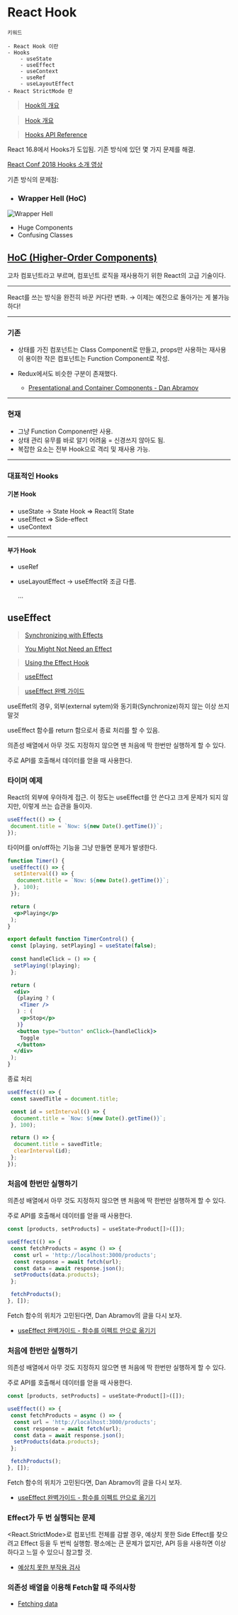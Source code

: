 # React Hook

```
키워드

- React Hook 이란
- Hooks
    - useState
    - useEffect
    - useContext
    - useRef
    - useLayoutEffect
- React StrictMode 란
```

> [Hook의 개요](https://ko.reactjs.org/docs/hooks-intro.html)

> [Hook 개요](https://ko.reactjs.org/docs/hooks-overview.html)

> [Hooks API Reference](https://ko.reactjs.org/docs/hooks-reference.html)

React 16.8에서 Hooks가 도입됨. 기존 방식에 있던 몇 가지 문제를 해결.

[React Conf 2018 Hooks 소개 영상](https://youtu.be/dpw9EHDh2bM)

기존 방식의 문제점:

- ### Wrapper Hell (HoC)

![Wrapper Hell](./src/wrapper_hell.png)

- Huge Components
- Confusing Classes

## [HoC (Higher-Order Components)](https://ko.reactjs.org/docs/higher-order-components.html)

고차 컴포넌트라고 부르며, 컴포넌트 로직을 재사용하기 위한 React의 고급 기술이다.

---

React를 쓰는 방식을 완전히 바꾼 커다란 변화.
→ 이제는 예전으로 돌아가는 게 불가능하다!

---

### 기존

- 상태를 가진 컴포넌트는 Class Component로 만들고, props만 사용하는 재사용이 용이한 작은 컴포넌트는 Function Component로 작성.

- Redux에서도 비슷한 구분이 존재했다.
  - [Presentational and Container Components - Dan Abramov](https://medium.com/@dan_abramov/smart-and-dumb-components-7ca2f9a7c7d0)

---

### 현재

- 그냥 Function Component만 사용.
- 상태 관리 유무를 바로 알기 어려움 = 신경쓰지 않아도 됨.
- 복잡한 요소는 전부 Hook으로 격리 및 재사용 가능.

---

### 대표적인 Hooks

#### 기본 Hook

- useState → State Hook ⇒ React의 State
- useEffect ⇒ Side-effect
- useContext

---

#### 부가 Hook

- useRef
- useLayoutEffect → useEffect와 조금 다름.

  ...

## useEffect

> [Synchronizing with Effects](https://beta.reactjs.org/learn/synchronizing-with-effects)

> [You Might Not Need an Effect](https://beta.reactjs.org/learn/you-might-not-need-an-effect)

> [Using the Effect Hook](https://ko.reactjs.org/docs/hooks-effect.html)

> [useEffect](https://beta.reactjs.org/reference/react/useEffect)

> [useEffect 완벽 가이드](https://overreacted.io/ko/a-complete-guide-to-useeffect/)

useEffet의 경우, 외부(external sytem)와 동기화(Synchronize)하지 않는 이상 쓰지 말것

useEffect 함수를 return 함으로서 종료 처리를 할 수 있음.

의존성 배열에서 아무 것도 지정하지 않으면 맨 처음에 딱 한번만 실행하게 할 수 있다.

주로 API를 호출해서 데이터를 얻을 때 사용한다.

### 타이머 예제

React의 외부에 우아하게 접근. 이 정도는 useEffect를 안 쓴다고 크게 문제가 되지 않지만, 이렇게 쓰는 습관을 들이자.

```jsx
useEffect(() => {
 document.title = `Now: ${new Date().getTime()}`;
});
```

타이머를 on/off하는 기능을 그냥 만들면 문제가 발생한다.

```jsx
function Timer() {
 useEffect(() => {
  setInterval(() => {
   document.title = `Now: ${new Date().getTime()}`;
  }, 100);
 });

 return (
  <p>Playing</p>
 );
}

export default function TimerControl() {
 const [playing, setPlaying] = useState(false);
 
 const handleClick = () => {
  setPlaying(!playing);
 };

 return (
  <div>
   {playing ? (
    <Timer />
   ) : (
    <p>Stop</p>
   )}
   <button type="button" onClick={handleClick}>
    Toggle
   </button>
  </div>
 );
}
```

종료 처리

```jsx
useEffect(() => {
 const savedTitle = document.title;

 const id = setInterval(() => {
  document.title = `Now: ${new Date().getTime()}`;
 }, 100);

 return () => {
  document.title = savedTitle;
  clearInterval(id);
 };
});
```

### 처음에 한번만 실행하기

의존성 배열에서 아무 것도 지정하지 않으면 맨 처음에 딱 한번만 실행하게 할 수 있다.

주로 API를 호출해서 데이터를 얻을 때 사용한다.

```jsx
const [products, setProducts] = useState<Product[]>([]);

useEffect(() => {
 const fetchProducts = async () => {
  const url = 'http://localhost:3000/products';
  const response = await fetch(url);
  const data = await response.json();
  setProducts(data.products);
 };

 fetchProducts();
}, []);
```

Fetch 함수의 위치가 고민된다면, Dan Abramov의 글을 다시 보자.

- [useEffect 완벽가이드 - 함수를 이펙트 안으로 옮기기](https://overreacted.io/ko/a-complete-guide-to-useeffect/#%ED%95%A8%EC%88%98%EB%A5%BC-%EC%9D%B4%ED%8E%99%ED%8A%B8-%EC%95%88%EC%9C%BC%EB%A1%9C-%EC%98%AE%EA%B8%B0%EA%B8%B0)

### 처음에 한번만 실행하기

의존성 배열에서 아무 것도 지정하지 않으면 맨 처음에 딱 한번만 실행하게 할 수 있다.

주로 API를 호출해서 데이터를 얻을 때 사용한다.

```jsx
const [products, setProducts] = useState<Product[]>([]);

useEffect(() => {
 const fetchProducts = async () => {
  const url = 'http://localhost:3000/products';
  const response = await fetch(url);
  const data = await response.json();
  setProducts(data.products);
 };

 fetchProducts();
}, []);
```

Fetch 함수의 위치가 고민된다면, Dan Abramov의 글을 다시 보자.

- [useEffect 완벽가이드 - 함수를 이펙트 안으로 옮기기](https://overreacted.io/ko/a-complete-guide-to-useeffect/#%ED%95%A8%EC%88%98%EB%A5%BC-%EC%9D%B4%ED%8E%99%ED%8A%B8-%EC%95%88%EC%9C%BC%EB%A1%9C-%EC%98%AE%EA%B8%B0%EA%B8%B0)

### Effect가 두 번 실행되는 문제

<React.StrictMode>로 컴포넌트 전체를 감쌀 경우, 예상치 못한 Side Effect를 찾으려고 Effect 등을 두 번씩 실행함. 평소에는 큰 문제가 없지만, API 등을 사용하면 이상하다고 느낄 수 있으니 참고할 것.

- [예상치 못한 부작용 검사](https://ko.reactjs.org/docs/strict-mode.html#detecting-unexpected-side-effects)

### 의존성 배열을 이용해 Fetch할 때 주의사항

- [Fetching data](https://beta.reactjs.org/learn/synchronizing-with-effects#fetching-data)
